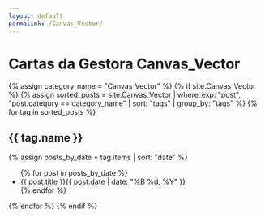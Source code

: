 ```yaml
---
layout: default
permalink: /Canvas_Vector/
---
```


<h1>Cartas da Gestora Canvas_Vector</h1>
{% assign category_name = "Canvas_Vector" %}
{% if site.Canvas_Vector %}
{% assign sorted_posts = site.Canvas_Vector | where_exp: "post", "post.category == category_name" | sort: "tags" | group_by: "tags" %}
{% for tag in sorted_posts %}
<h2>{{ tag.name }}</h2>
{% assign posts_by_date = tag.items | sort: "date" %}
<ul>
{% for post in posts_by_date %}
<li><a href="{{ post.url | relative_url }}">{{ post.title }}</a><span>{{ post.date | date: "%B %d, %Y" }}</span></li>
{% endfor %}
</ul>
{% endfor %}
{% endif %}
